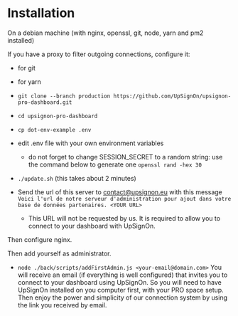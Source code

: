 # Installation

On a debian machine (with nginx, openssl, git, node, yarn and pm2 installed)

If you have a proxy to filter outgoing connections, configure it:

- for git
- for yarn

- `git clone --branch production https://github.com/UpSignOn/upsignon-pro-dashboard.git`
- `cd upsignon-pro-dashboard`
- `cp dot-env-example .env`
- edit .env file with your own environment variables
  - do not forget to change SESSION_SECRET to a random string: use the command below to generate one
    `openssl rand -hex 30`
- `./update.sh` (this takes about 2 minutes)

- Send the url of this server to contact@upsignon.eu with this message
  `Voici l'url de notre serveur d'administration pour ajout dans votre base de données partenaires. <YOUR URL>`

  - This URL will not be requested by us. It is required to allow you to connect to your dashboard with UpSignOn.

Then configure nginx.

Then add yourself as administrator.

- `node ./back/scripts/addFirstAdmin.js <your-email@domain.com>`
  You will receive an email (if everything is well configured) that invites you to connect to your dashboard using UpSignOn.
  So you will need to have UpSignOn installed on you computer first, with your PRO space setup.
  Then enjoy the power and simplicity of our connection system by using the link you received by email.
